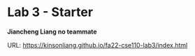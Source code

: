 # Lab 3 - Starter

**Jiancheng Liang no teammate**

URL: https://kinsonliang.github.io/fa22-cse110-lab3/index.html
